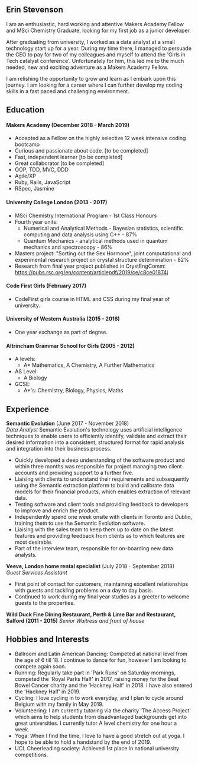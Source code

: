 ## Erin Stevenson

I am an enthusiastic, hard working and attentive Makers Academy Fellow and MSci Chemistry Graduate, looking for my first job as a junior developer.

After graduating from university, I worked as a data analyst at a small technology start up for a year. During my time there, I managed to persuade the CEO to pay for two of my colleagues and myself to attend the 'Girls in Tech catalyst conference'. Unfortunately for him, this led me to the much needed, new and exciting adventure as a Makers Academy Fellow.

I am relishing the opportunity to grow and learn as I embark upon this journey. I am looking for a career where I can further develop my coding skills in a fast paced and challenging environment.

## Education

#### Makers Academy (December 2018 - March 2019)

- Accepted as a Fellow on the highly selective 12 week intensive coding bootcamp
- Curious and passionate about code. [to be completed]
- Fast, independent learner [to be completed]
- Great collaborator [to be completed]
- OOP, TDD, MVC, DDD
- Agile/XP
- Ruby, Rails, JavaScript
- RSpec, Jasmine

#### University College London (2013 - 2017)

- MSci Chemistry International Program - 1st Class Honours
- Fourth year units:
    - Numerical and Analytical Methods - Bayesian statistics,    scientific computing and data analysis using C++ - 87%
    - Quantum Mechanics - analytical methods used in quantum mechanics and spectroscopy - 86%
- Masters project: "Sorting out the Sex Hormone", joint computational and experimental research project on crystal structure determination - 82%
- Research from final year project published in CrystEngComm:
 https://pubs.rsc.org/en/content/articlepdf/2019/ce/c8ce01874j

#### Code First Girls (February 2017)

- CodeFirst girls course in HTML and CSS during my final year of university.

#### University of Western Australia (2015 - 2016)

-  One year exchange as part of degree.

#### Altrincham Grammar School for Girls (2005 - 2012)

- A levels:
    - A* Mathematics, A Chemistry, A Further Mathematics
- AS Level:
    - A Biology
- GCSE:
    - A*'s: Chemistry, Biology, Physics, Maths

## Experience

**Semantic Evolution** (June 2017 - November 2018)    
*Data Analyst*
Semantic Evolution's technology uses artificial intelligence techniques to enable users to efficiently identify, validate and extract their desired information into a consistent, structured format for rapid analysis and integration into their business process.
  -  Quickly developed a deep understanding of the software product  and within three months was responsible for project managing two client accounts and providing support to a further five.
  - Liaising with clients to understand their requirements and subsequently using the Semantic extraction platform to build and calibrate data models for their financial products, which enables extraction of relevant data.  
  - Testing software and client tools and providing feedback to developers to improve and enrich the product.
  - Independently spend one week onsite with clients in Toronto and Dublin, training them to use the Semantic Evolution software.
  - Liaising with the sales team to keep them up to date on the latest features and providing feedback from clients as to which features are most desirable.
  - Part of the interview team, responsible for on-boarding new data analysts.

**Veeve, London home rental specialist** (July 2018 - September 2018)   
*Guest Services Assistant*  
  - First point of contact for customers, maintaining excellent relationships with guests and tackling problems on a day to day basis.
  - Continued to work during my final year studies as a greeter to welcome guests to the properties.

**Wild Duck Fine Dining Restaurant, Perth & Lime Bar and Restaurant, Salford (2011 - 2015)**
*Senior Waitress and front of house*

## Hobbies and Interests
- Ballroom and Latin American Dancing: Competed at national level from the age of 6 till 18. I continue to dance for fun, however I am looking to compete again soon.
- Running: Regularly take part in 'Park Runs' on Saturday mornings, competed the 'Royal Parks Half' in 2017, raising money for the Beat Bowel Cancer charity and the 'Hackney Half' in 2018. I have also entered the 'Hackney Half' in 2019.
- Cycling: I love cycling in to work everyday, and I plan to cycle around Belgium with my family in May 2019.
- Volunteering: I am currently tutoring via the charity 'The Access Project' which aims to help students from disadvantaged backgrounds get into great universities. I currently tutor A level chemistry for one hour a week.
- Yoga: When I find the time, I love to have a good stretch out at yoga. I hope to be able to hold a handstand by the end of 2019.
- UCL Cheerleading society: Achieved 1st place in national university competitions.
